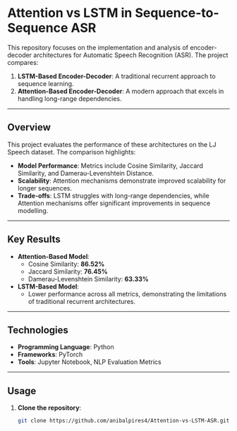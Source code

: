 # Attention vs LSTM in Sequence-to-Sequence ASR

This repository focuses on the implementation and analysis of encoder-decoder architectures for Automatic Speech Recognition (ASR). The project compares:
1. **LSTM-Based Encoder-Decoder**: A traditional recurrent approach to sequence learning.
2. **Attention-Based Encoder-Decoder**: A modern approach that excels in handling long-range dependencies.

---

## Overview
This project evaluates the performance of these architectures on the LJ Speech dataset. The comparison highlights:
- **Model Performance**: Metrics include Cosine Similarity, Jaccard Similarity, and Damerau-Levenshtein Distance.
- **Scalability**: Attention mechanisms demonstrate improved scalability for longer sequences.
- **Trade-offs**: LSTM struggles with long-range dependencies, while Attention mechanisms offer significant improvements in sequence modelling.

---

## Key Results
- **Attention-Based Model**:
  - Cosine Similarity: **86.52%**
  - Jaccard Similarity: **76.45%**
  - Damerau-Levenshtein Similarity: **63.33%**
- **LSTM-Based Model**:
  - Lower performance across all metrics, demonstrating the limitations of traditional recurrent architectures.

---

## Technologies
- **Programming Language**: Python
- **Frameworks**: PyTorch
- **Tools**: Jupyter Notebook, NLP Evaluation Metrics

---

## Usage
1. **Clone the repository**:
   ```bash
   git clone https://github.com/anibalpires4/Attention-vs-LSTM-ASR.git

